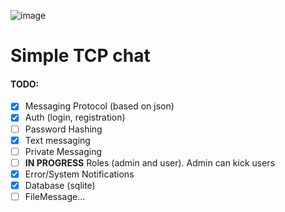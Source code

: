 ![image](https://github.com/user-attachments/assets/b7fc117d-d449-423f-9cbe-bf958c06af36)

# Simple TCP chat

#### TODO:
- [X] Messaging Protocol (based on json)
- [X] Auth (login, registration)
- [ ] Password Hashing
- [X] Text messaging
- [ ] Private Messaging
- [ ] **IN PROGRESS** Roles (admin and user). Admin can kick users
- [X] Error/System Notifications
- [X] Database (sqlite)
- [ ] FileMessage...
